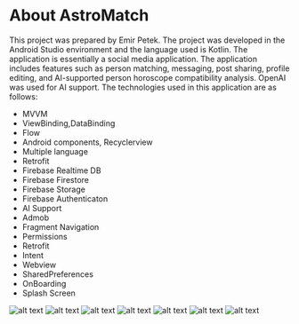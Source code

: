
# About AstroMatch

This project was prepared by Emir Petek. The project was developed in the Android Studio environment and the language used is Kotlin. The application is essentially a social media application. The application includes features such as person matching, messaging, post sharing, profile editing, and AI-supported person horoscope compatibility analysis. OpenAI was used for AI support. The technologies used in this application are as follows:

-	MVVM
-	ViewBinding,DataBinding
-	Flow
-	Android components, Recyclerview
-	Multiple language
- Retrofit
-	Firebase Realtime DB
-	Firebase Firestore
-	Firebase Storage
-	Firebase Authenticaton
-	AI Support
-	Admob
-	Fragment Navigation
- Permissions
-	Retrofit
-	Intent
-	Webview
-	SharedPreferences
-	OnBoarding
-	Splash Screen


![alt text](https://github.com/EmirPetek/AstroMatch/blob/master/app/src/main/res/drawable/store_1.PNG)
![alt text](https://github.com/EmirPetek/AstroMatch/blob/master/app/src/main/res/drawable/store_2.PNG)
![alt text](https://github.com/EmirPetek/AstroMatch/blob/master/app/src/main/res/drawable/store_3.PNG)
![alt text](https://github.com/EmirPetek/AstroMatch/blob/master/app/src/main/res/drawable/store_4.PNG)
![alt text](https://github.com/EmirPetek/AstroMatch/blob/master/app/src/main/res/drawable/store_5.PNG)
![alt text](https://github.com/EmirPetek/AstroMatch/blob/master/app/src/main/res/drawable/store_6.PNG)
![alt text](https://github.com/EmirPetek/AstroMatch/blob/master/app/src/main/res/drawable/store_7.PNG)

